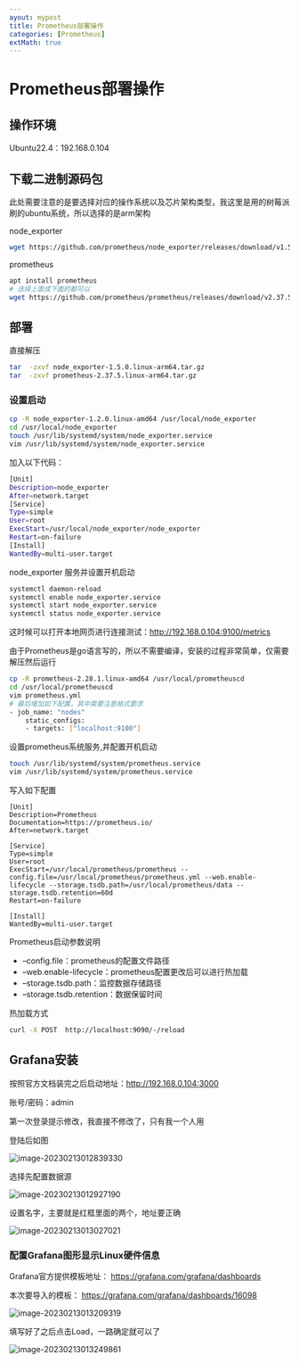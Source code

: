 ```yaml
---
ayout: mypost
title: Prometheus部署操作
categories: [Prometheus]
extMath: true
---
```


# Prometheus部署操作

## 操作环境

Ubuntu22.4：192.168.0.104

## 下载二进制源码包

[官方下载地址]:https://prometheus.io/download/

此处需要注意的是要选择对应的操作系统以及芯片架构类型，我这里是用的树莓派刷的ubuntu系统，所以选择的是arm架构

node_exporter

```bash
wget https://github.com/prometheus/node_exporter/releases/download/v1.5.0/node_exporter-1.5.0.linux-arm64.tar.gz
```

prometheus

```bash
apt install prometheus
# 选择上面或下面的都可以
wget https://github.com/prometheus/prometheus/releases/download/v2.37.5/prometheus-2.37.5.linux-arm64.tar.gz
```

## 部署

直接解压

```bash
tar  -zxvf node_exporter-1.5.0.linux-arm64.tar.gz
tar  -zxvf prometheus-2.37.5.linux-arm64.tar.gz
```

### 设置启动

```bash
cp -R node_exporter-1.2.0.linux-amd64 /usr/local/node_exporter
cd /usr/local/node_exporter
touch /usr/lib/systemd/system/node_exporter.service 
vim /usr/lib/systemd/system/node_exporter.service
```

加入以下代码：

```bash
[Unit]
Description=node_exporter
After=network.target
[Service]
Type=simple
User=root
ExecStart=/usr/local/node_exporter/node_exporter
Restart=on-failure
[Install]
WantedBy=multi-user.target
```

node_exporter 服务并设置开机启动

```bash
systemctl daemon-reload
systemctl enable node_exporter.service
systemctl start node_exporter.service
systemctl status node_exporter.service
```

这时候可以打开本地网页进行连接测试：http://192.168.0.104:9100/metrics

由于Prometheus是go语言写的，所以不需要编译，安装的过程非常简单，仅需要解压然后运行

```bash
cp -R prometheus-2.28.1.linux-amd64 /usr/local/prometheuscd
cd /usr/local/prometheuscd 
vim prometheus.yml
# 最后增加如下配置，其中需要注意格式要求
- job_name: "nodes"
    static_configs:
    - targets: ["localhost:9100"]
```

设置prometheus系统服务,并配置开机启动

```bash
touch /usr/lib/systemd/system/prometheus.service
vim /usr/lib/systemd/system/prometheus.service
```

写入如下配置

```
[Unit]
Description=Prometheus
Documentation=https://prometheus.io/
After=network.target

[Service]
Type=simple
User=root
ExecStart=/usr/local/prometheus/prometheus --config.file=/usr/local/prometheus/prometheus.yml --web.enable-lifecycle --storage.tsdb.path=/usr/local/prometheus/data --storage.tsdb.retention=60d
Restart=on-failure

[Install]
WantedBy=multi-user.target
```

Prometheus启动参数说明

- –config.file：prometheus的配置文件路径
- –web.enable-lifecycle：prometheus配置更改后可以进行热加载
- –storage.tsdb.path：监控数据存储路径
- –storage.tsdb.retention：数据保留时间

热加载方式

```bash
curl -X POST  http://localhost:9090/-/reload
```

## Grafana安装

[官方文档]:https://grafana.com/docs/grafana/next/setup-grafana/installation/debian/

按照官方文档装完之后启动地址：http://192.168.0.104:3000

账号/密码：admin

第一次登录提示修改，我直接不修改了，只有我一个人用

登陆后如图

<img src="https://bear-iot-c-test.oss-cn-shenzhen.aliyuncs.com/biji/202302130128390.png" alt="image-20230213012839330"/>

选择先配置数据源

![image-20230213012927190](https://bear-iot-c-test.oss-cn-shenzhen.aliyuncs.com/biji/202302130129243.png)

设置名字，主要就是红框里面的两个，地址要正确

![image-20230213013027021](https://bear-iot-c-test.oss-cn-shenzhen.aliyuncs.com/biji/202302130130063.png)

### 配置Grafana图形显示Linux硬件信息

Grafana官方提供模板地址： https://grafana.com/grafana/dashboards

本次要导入的模板： https://grafana.com/grafana/dashboards/16098

![image-20230213013209319](https://bear-iot-c-test.oss-cn-shenzhen.aliyuncs.com/biji/202302130132371.png)

填写好了之后点击Load，一路确定就可以了

![image-20230213013249861](https://bear-iot-c-test.oss-cn-shenzhen.aliyuncs.com/biji/202302130132898.png)
